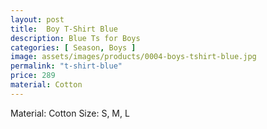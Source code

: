 ```yaml
---
layout: post
title:  Boy T-Shirt Blue
description: Blue Ts for Boys
categories: [ Season, Boys ]
image: assets/images/products/0004-boys-tshirt-blue.jpg
permalink: "t-shirt-blue"
price: 289
material: Cotton
---
```


Material: Cotton
Size: S, M, L
